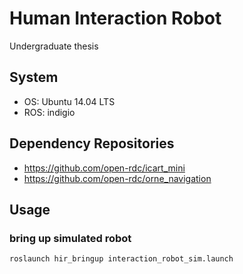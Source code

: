 # Human Interaction Robot
Undergraduate thesis

## System
* OS: Ubuntu 14.04 LTS
* ROS: indigio

## Dependency Repositories
* https://github.com/open-rdc/icart_mini
* https://github.com/open-rdc/orne_navigation

## Usage
### bring up simulated robot
```
roslaunch hir_bringup interaction_robot_sim.launch
```
